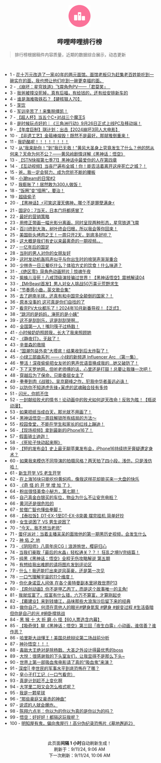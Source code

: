 <div align="center">
    <img src="./assets/icon_rank.png" alt="logo" />
    <h2>哔哩哔哩排行榜</h>
</div>

> 排行榜根据稿件内容质量，近期的数据综合展示，动态更新

<br />

<ul><li><span>1 - <a href=https://www.bilibili.com/BV1sBpae2EMi>花十万元改造了一家40年的两元面馆。面馆老板只为赶集老百姓能吃到一碗实在的面，我也想让他们吃到一碗更幸福的面。</a></span></li><li><span>2 - <a href=https://www.bilibili.com/BV1s2pBevEoN>《崩坏：星穹铁道》飞霄角色PV——「君莫笑」&nbsp;&nbsp;‌</a></span></li><li><span>3 - <a href=https://www.bilibili.com/BV1qZHDeQEEX>我爸被撞没死掉，真有后福，有给钱的，还有给安排新车的</a></span></li><li><span>4 - <a href=https://www.bilibili.com/BV1kepjePEPz>谁是海难吸铁石？【硬核狠人70】</a></span></li><li><span>5 - <a href=https://www.bilibili.com/BV1YSpqeyEoe>享饮</a></span></li><li><span>6 - <a href=https://www.bilibili.com/BV1hQpvevEL2>军训辛苦了！来集脱缰凯！</a></span></li><li><span>7 - <a href=https://www.bilibili.com/BV1ZJpieLEwQ>【超人杯】当五个C+对战三个魔王S</a></span></li><li><span>8 - <a href=https://www.bilibili.com/BV1Shppe8EaZ>是时候玩点好的｜《三角洲行动》9月26日正式上线PC及移动端！</a></span></li><li><span>9 - <a href=https://www.bilibili.com/BV1UxpEe7Ej3>【年度巨制】琪计划：出击【2024崩坏3同人大电影】</a></span></li><li><span>10 - <a href=https://www.bilibili.com/BV1Gfp8esER1>【非遗工艺】金箍棒熔毁！既然不是最好，那就推倒重来！</a></span></li><li><span>11 - <a href=https://www.bilibili.com/BV1Z2421Z7ha>我奶酪呢！！！！！！！！</a></span></li><li><span>12 - <a href=https://www.bilibili.com/BV1fGpeeGEXE>从“我来助你！”到“我已无救！”黄风大圣身上究竟发生了什么？他的怒从何来？天命为何不公？——黄风岭剧情详解《黑神话：悟空》</a></span></li><li><span>13 - <a href=https://www.bilibili.com/BV1Rrpve3EmM>【STN快报第七季71】黑神话中最爱你的人在第四章</a></span></li><li><span>14 - <a href=https://www.bilibili.com/BV1g5pqeBEXP>【互动视频】当丧尸遍布全城！你！能否活着离开这座死亡之城？！</a></span></li><li><span>15 - <a href=https://www.bilibili.com/BV1wop7eMEtd>爸，我一定会努力，成为您折不断的腰板</a></span></li><li><span>16 - <a href=https://www.bilibili.com/BV1DpHZefEg3>小潮team的日常#2</a></span></li><li><span>17 - <a href=https://www.bilibili.com/BV1gBp7enES8>我膨胀了！居然敢为300人做饭！</a></span></li><li><span>18 - <a href=https://www.bilibili.com/BV11up7egEDP>“饭圈”变“怪圈”，要治！</a></span></li><li><span>19 - <a href=https://www.bilibili.com/BV1VQH9eWEBE>超级偷子</a></span></li><li><span>20 - <a href=https://www.bilibili.com/BV1yup4ewEKz>【黑神话】⚡️可笑这漫天佛神，哪个不是罪孽满身⚡️</a></span></li><li><span>21 - <a href=https://www.bilibili.com/BV1emp5e2Exx>国足0：7当天，日本门将都感冒了</a></span></li><li><span>22 - <a href=https://www.bilibili.com/BV1pspGeRETU>最好的营销策略</a></span></li><li><span>23 - <a href=https://www.bilibili.com/BV1htpeewE7U>用修正带画一幅光影分离画，同时呈现两种形态，星穹铁道飞霄</a></span></li><li><span>24 - <a href=https://www.bilibili.com/BV1Wgp4ehETC>百川终到大海，树叶终会归根，所以我会等你回来！</a></span></li><li><span>25 - <a href=https://www.bilibili.com/BV1LyHQenEut>美国街头烤肉之王！一周只开2天，到底多好吃？</a></span></li><li><span>26 - <a href=https://www.bilibili.com/BV1ESHZeGE13>这大概是我们有史以来最离奇的一期视频。。</a></span></li><li><span>27 - <a href=https://www.bilibili.com/BV1kPpeemEhR>一亿年后的国足</a></span></li><li><span>28 - <a href=https://www.bilibili.com/BV1BSHZe3EXS>当别的男人对你的女朋友好</a></span></li><li><span>29 - <a href=https://www.bilibili.com/BV19KpveKENg>这时发动机轰鸣声似乎与你出生时的啼哭声渐渐重合</a></span></li><li><span>30 - <a href=https://www.bilibili.com/BV196HfeKEeB>少林寺一日三餐吃什么？体验方丈的饮食！什么味道？</a></span></li><li><span>31 - <a href=https://www.bilibili.com/BV1FqpqeXEvk>《绝区零》简角色动画短片&nbsp;|&nbsp;惊魂午夜</a></span></li><li><span>32 - <a href=https://www.bilibili.com/BV15oHZeiEJS>紫蛛儿没死！八戒顶级演技骗过世界！【黑神话悟空】震撼解读04</a></span></li><li><span>33 - <a href=https://www.bilibili.com/BV1TMpheEErC>【MrBeast首发】男人对女人挑战50万美元荒野求生</a></span></li><li><span>34 - <a href=https://www.bilibili.com/BV1MXHSeTEST>“节奏感小曲，英文歌合集”</a></span></li><li><span>35 - <a href=https://www.bilibili.com/BV1dup8eZExq>去了趟南半球，还真有和中国完全颠倒的国家？！</a></span></li><li><span>36 - <a href=https://www.bilibili.com/BV1ifppe3E4c>原本没事的&nbsp;这可真是你们自找的了</a></span></li><li><span>37 - <a href=https://www.bilibili.com/BV1yUp4eeEQ2>看完PV大伙都乐了！2024年10月新番导视！【泛式】</a></span></li><li><span>38 - <a href=https://www.bilibili.com/BV18cpbeLEuQ>“跳河的是妈妈，淹死的是小姨”</a></span></li><li><span>39 - <a href=https://www.bilibili.com/BV17WpBeHEih>这不是刮刮乐，这是刮刮哭啊…</a></span></li><li><span>40 - <a href=https://www.bilibili.com/BV1qXpneqEBK>全国第一人！嘴叼筷子过杨戬！</a></span></li><li><span>41 - <a href=https://www.bilibili.com/BV11zpee9E9X>小时候奶奶照顾我，长大了我来照顾她</a></span></li><li><span>42 - <a href=https://www.bilibili.com/BV14cp4eqE2Q>《静夜灯》，无敌了！</a></span></li><li><span>43 - <a href=https://www.bilibili.com/BV1ojpeezEvA>辛普森的救赎</a></span></li><li><span>44 - <a href=https://www.bilibili.com/BV1QyHfeYEci>“国潮包装外卖”大摸底！结果收到后太炸裂了！</a></span></li><li><span>45 - <a href=https://www.bilibili.com/BV1D6pbemE8R>小绿三部曲系列&nbsp;——&nbsp;小绿的新频道&nbsp;Influencer&nbsp;Arc&nbsp;（第一集）</a></span></li><li><span>46 - <a href=https://www.bilibili.com/BV1AgHXeYEeY>整活！深夜偷偷把女友听的男声优语音换成我的…她又破防了！</a></span></li><li><span>47 - <a href=https://www.bilibili.com/BV1vXpEefE7a>下了天罗地网，但听老师傅的话，心里还是打鼓！总要让我赚一次吧！</a></span></li><li><span>48 - <a href=https://www.bilibili.com/BV1K1p4eqEUR>穿越后为了保命，只能委屈女主了</a></span></li><li><span>49 - <a href=https://www.bilibili.com/BV1JvHQetEU2>拳拳到肉《战狼》，吴京巅峰之作，犯我中华者虽远必诛！</a></span></li><li><span>50 - <a href=https://www.bilibili.com/BV1nBptecEaW>以防你不知道虎先锋+寅虎的武魂融合技有多帅</a></span></li><li><span>51 - <a href=https://www.bilibili.com/BV1qHpBeQE4Q>闪光，你抓不住</a></span></li><li><span>52 - <a href=https://www.bilibili.com/BV1Empae6EoP>一封献给败犬的情书！论动画中的败犬如何逆天改命！反败为胜！【瓶说动漫】</a></span></li><li><span>53 - <a href=https://www.bilibili.com/BV1b7pqeiEDV>如果把纸当成白天，那光就不用画了！</a></span></li><li><span>54 - <a href=https://www.bilibili.com/BV1jNpzepELj>黑神话悟空一周目解锁所有结局的方法～</a></span></li><li><span>55 - <a href=https://www.bilibili.com/BV1W7pJekE3G>校园食堂，不能在学生和家长的红线上蹦迪！</a></span></li><li><span>56 - <a href=https://www.bilibili.com/BV1PPpseoEAp>【现场视频】拿到最新的iPhone16了！</a></span></li><li><span>57 - <a href=https://www.bilibili.com/BV1QUpveiEgf>假面骑士迪迦！</a></span></li><li><span>58 - <a href=https://www.bilibili.com/BV18YpieiEDz>《死轮子快动起来啊》</a></span></li><li><span>59 - <a href=https://www.bilibili.com/BV1GmpWeBEje>【短的发布会】史上最无聊苹果发布会，iPhone16持续挤牙膏疑遭定身术？</a></span></li><li><span>60 - <a href=https://www.bilibili.com/BV1QyHfeYEfq>如果我来模仿不同导演的拍摄风格？两天拍了四小段，浅仿，只是浅仿哈！</a></span></li><li><span>61 - <a href=https://www.bilibili.com/BV1zvHQe4EKi>新生开学&nbsp;VS&nbsp;老生开学</a></span></li><li><span>62 - <a href=https://www.bilibili.com/BV14Wpte6EdP>在上海16块只能吃份黄焖鸡，像我这样花却能买来一大盘的快乐</a></span></li><li><span>63 - <a href=https://www.bilibili.com/BV1MgHfeoENx>《奇&nbsp;怪&nbsp;的&nbsp;开&nbsp;学&nbsp;增&nbsp;加&nbsp;了&nbsp;》</a></span></li><li><span>64 - <a href=https://www.bilibili.com/BV1xnpvedEiH>粉丝很怪美食小秘方，第七期！</a></span></li><li><span>65 - <a href=https://www.bilibili.com/BV1kRp4e8EMZ>自己真金白银买的车位，物业为什么不让安充电桩？</a></span></li><li><span>66 - <a href=https://www.bilibili.com/BV1jvpYeBEif>黄河还是很危险的</a></span></li><li><span>67 - <a href=https://www.bilibili.com/BV1hqpBerEVv>贫僧广智也懂些拳脚！</a></span></li><li><span>68 - <a href=https://www.bilibili.com/BV1WapjeiEMt>【泰拉饭】DT-EX-1至DT-EX-8突袭&nbsp;摆完挂机&nbsp;简单好抄</a></span></li><li><span>69 - <a href=https://www.bilibili.com/BV1BfHXefEzF>女生说困了&nbsp;VS&nbsp;男生说困了</a></span></li><li><span>70 - <a href=https://www.bilibili.com/BV1EtHme1ESg>“今天，我不想当老师”</a></span></li><li><span>71 - <a href=https://www.bilibili.com/BV16kHdeMEWm>蛋仔派对：当着主播呆呆的面放他的第一期黑历史视频，会发生什么</a></span></li><li><span>72 - <a href=https://www.bilibili.com/BV1DGHQeGEcK>神&nbsp;佑&nbsp;之&nbsp;地</a></span></li><li><span>73 - <a href=https://www.bilibili.com/BV1pGp4eFE36>《阴阳师》八周年庆CG丨浪游旅世，樱庭归心</a></span></li><li><span>74 - <a href=https://www.bilibili.com/BV1RvphefEeP>当我们豪取「最后的水晶」轻松通关？？！&nbsp;狂乱之境IV完结篇！</a></span></li><li><span>75 - <a href=https://www.bilibili.com/BV11XHoeJEDB>纯黑《黑神话：悟空》全程无伤攻略解说&nbsp;第五期</a></span></li><li><span>76 - <a href=https://www.bilibili.com/BV1YJpaefEs1>有想给我出难题的请将图片发到评论区</a></span></li><li><span>77 - <a href=https://www.bilibili.com/BV1okpqeEEhj>什么！我还能打出来逆风英豪，还是第一次见</a></span></li><li><span>78 - <a href=https://www.bilibili.com/BV1tjHQezECn>一口气理解宇宙的11个维度！</a></span></li><li><span>79 - <a href=https://www.bilibili.com/BV18apeebEeH>你化身诺亚人间体&nbsp;在各个奥特曼副本里拯救世界P13</a></span></li><li><span>80 - <a href=https://www.bilibili.com/BV1LJHDeUEEv>【原创动画】你不是甲乙丙丁，而是这个故事唯一的主角!</a></span></li><li><span>81 - <a href=https://www.bilibili.com/BV1GapLe2Eyg>我就炫富了，炫富有什么错，六万不算富，才算刚起步</a></span></li><li><span>82 - <a href=https://www.bilibili.com/BV1G9pjeHEiH>【戴建业】来到钱塘江，品味那些大浪淘沙后留下来的经典</a></span></li><li><span>83 - <a href=https://www.bilibili.com/BV18bpeehEzF>做你自己，何须在意他人的眼光#健身氮泵&nbsp;#健身&nbsp;#蜕变过程&nbsp;#生活昏暗但你是自己的光&nbsp;#俯卧撑挑战</a></span></li><li><span>84 - <a href=https://www.bilibili.com/BV1ycpeeSEuH>黑&nbsp;猴&nbsp;十&nbsp;大&nbsp;折&nbsp;磨&nbsp;小&nbsp;怪【60人票选含内幕】</a></span></li><li><span>85 - <a href=https://www.bilibili.com/BV1oipveyEow>【吸奇侠】聊《黑神话：悟空》第三回「夜生白露」小动画，谁信善？谁作恶？</a></span></li><li><span>86 - <a href=https://www.bilibili.com/BV1Kxpje6EMW>哈里斯大战懂王！美国总统辩论第二场战前分析</a></span></li><li><span>87 - <a href=https://www.bilibili.com/BV1qZHDeQEez>神孙悟空！！！</a></span></li><li><span>88 - <a href=https://www.bilibili.com/BV16Zp4etETN>毒敌大王绝对是除杨戬、大圣之外设计得最优秀的boss</a></span></li><li><span>89 - <a href=https://www.bilibili.com/BV16gpweWEf9>大悦：很感谢我的下头室友们，让我显得不是那么下头~</a></span></li><li><span>90 - <a href=https://www.bilibili.com/BV1kUHDeZEA2>世界上第一部吸血鬼电影请了真的“吸血鬼”来演？</a></span></li><li><span>91 - <a href=https://www.bilibili.com/BV1HCpneyEnv>深度||&nbsp;李世民的军事水平到底恐怖在了哪？</a></span></li><li><span>92 - <a href=https://www.bilibili.com/BV1W8ptevEQG>皇小子打工记（一口气看完）</a></span></li><li><span>93 - <a href=https://www.bilibili.com/BV1BBpve5Ecf>真是计划赶不上变化啊</a></span></li><li><span>94 - <a href=https://www.bilibili.com/BV1CyHDehE94>大学里二阳又会怎么格式呢？</a></span></li><li><span>95 - <a href=https://www.bilibili.com/BV15QpteHEw8>我是一颗星球</a></span></li><li><span>96 - <a href=https://www.bilibili.com/BV1ybH9euEz7>“那些豪庭又豪赤的神曲”</a></span></li><li><span>97 - <a href=https://www.bilibili.com/BV1hjpteLEfG>说谎的人就会爆炸。</a></span></li><li><span>98 - <a href=https://www.bilibili.com/BV17UpEeYEWT>陈翔六点半：你以为的你以为真的是你以为的吗？</a></span></li><li><span>99 - <a href=https://www.bilibili.com/BV1SZpqeMEa2>悟空：好好好！都隔这玩我呢？</a></span></li><li><span>100 - <a href=https://www.bilibili.com/BV15bp4eEEzq>明知屋有鬼，偏向鬼屋行！高分伪纪录恐怖片《墓地邂逅2》</a></span></li></ul>

<br />

<p align=center>此页面<strong>间隔 1 小时</strong>自动刷新生成！<br>刷新于：9/11/24, 9:06 AM<br>下一次刷新：9/11/24, 10:06 AM</p>